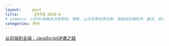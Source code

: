 ```yaml
---
layout:     post
title:      【月刊】2018-6
# summary: <月刊>收集本月各网站、博客、公众号等优质文章，涵盖前后端技术、散文、英文等内容，主要以技术为主。
categories: 月刊
---
```






[从前端到全端：JavaScript逆袭之路](https://techblog.toutiao.com/2018/05/25/cong-qian-duan-dao-quan-duan-javascriptni-xi-zhi-lu/)